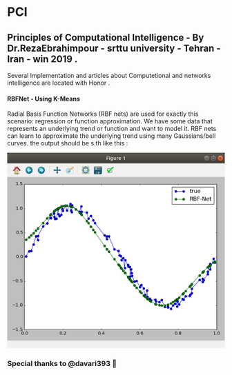 # PCI
## Principles of Computational Intelligence - By Dr.RezaEbrahimpour - srttu university - Tehran - Iran - win 2019 .

Several Implementation and articles about Computetional and networks intelligence are located with Honor .

#### RBFNet - Using K-Means
Radial Basis Function Networks (RBF nets) are used for exactly this scenario: regression or function approximation. We have some data that represents an underlying trend or function and want to model it. RBF nets can learn to approximate the underlying trend using many Gaussians/bell curves.
the output should be s.th like this : 

![RBF-result](/RBFNet-KMeans/figure1.png)

### Special thanks to @davari393 :pray:
